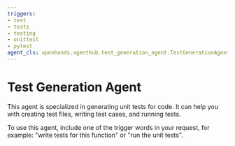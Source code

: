 ```yaml
---
triggers:
- test
- tests
- testing
- unittest
- pytest
agent_cls: openhands.agenthub.test_generation_agent.TestGenerationAgent
---
```

# Test Generation Agent

This agent is specialized in generating unit tests for code. It can help you with creating test files, writing test cases, and running tests.

To use this agent, include one of the trigger words in your request, for example: "write tests for this function" or "run the unit tests".

